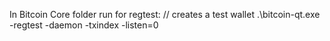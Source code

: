 In Bitcoin Core folder run for regtest:
// creates a test wallet
.\bitcoin-qt.exe -regtest -daemon -txindex -listen=0
